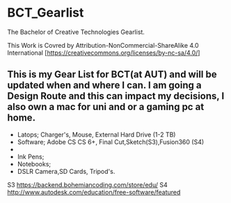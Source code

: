 # BCT_Gearlist
The Bachelor of Creative Technologies Gearlist.

This Work is Covred by Attribution-NonCommercial-ShareAlike 4.0 International [https://creativecommons.org/licenses/by-nc-sa/4.0/]

This is my Gear List for BCT(at AUT) and will be updated when and where I can.
I am going a Design Route and this can impact my decisions, I also own a mac for uni and or a gaming pc at home.
----------------------------------------------------------------------------------------------------------------------------------------
* Latops; Charger's, Mouse, External Hard Drive (1-2 TB)
* Software; Adobe CS CS 6+, Final Cut,Sketch(S3),Fusion360 (S4)
* 
* Ink Pens;
* Notebooks;
* DSLR Camera,SD Cards, Tripod's.


S3 https://backend.bohemiancoding.com/store/edu/
S4 http://www.autodesk.com/education/free-software/featured
